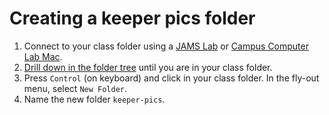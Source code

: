 # Creating a keeper pics folder

1. Connect to your class folder using a [JAMS Lab](https://jjloomis.gitbooks.io/file-and-folder-management/content/connecting-in-jams-lab.html) or [Campus Computer Lab Mac](https://jjloomis.gitbooks.io/file-and-folder-management/content/connecting-in-ccl.html).
2. [Drill down in the folder tree](https://jjloomis.gitbooks.io/file-and-folder-management/content/navigating-folder-tree.html) until you are in your class folder.
3. Press `Control` \(on keyboard\) and click in your class folder. In the fly-out menu, select `New Folder`.
4. Name the new folder `keeper-pics`.


